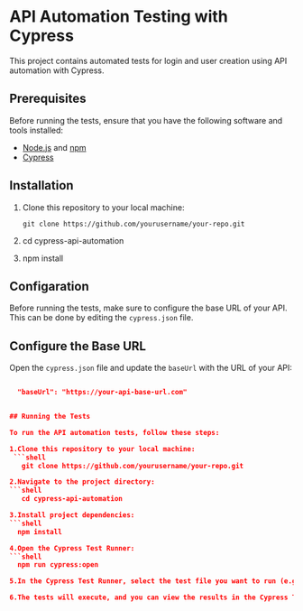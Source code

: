 # API Automation Testing with Cypress

This project contains automated tests for login and user creation using API automation with Cypress.

## Prerequisites

Before running the tests, ensure that you have the following software and tools installed:

- [Node.js](https://nodejs.org/) and [npm](https://www.npmjs.com/)
- [Cypress](https://www.cypress.io/)

## Installation

1. Clone this repository to your local machine:

   ```shell
   git clone https://github.com/yourusername/your-repo.git
2. cd cypress-api-automation
3. npm install

## Configaration

Before running the tests, make sure to configure the base URL of your API. This can be done by editing the `cypress.json` file.

## Configure the Base URL

 Open the `cypress.json` file and update the `baseUrl` with the URL of your API:

```json

  "baseUrl": "https://your-api-base-url.com"


## Running the Tests

To run the API automation tests, follow these steps:

1.Clone this repository to your local machine:
 ```shell
   git clone https://github.com/yourusername/your-repo.git

2.Navigate to the project directory:
```shell
   cd cypress-api-automation

3.Install project dependencies:
```shell
  npm install

4.Open the Cypress Test Runner:
```shell
  npm run cypress:open

5.In the Cypress Test Runner, select the test file you want to run (e.g., "login.spec.js" or "create-user.spec.js").

6.The tests will execute, and you can view the results in the Cypress Test Runner interface.

